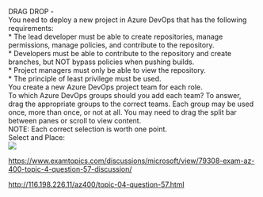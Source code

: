 DRAG DROP -<br/>You need to deploy a new project in Azure DevOps that has the following requirements:<br/>* The lead developer must be able to create repositories, manage permissions, manage policies, and contribute to the repository.<br/>* Developers must be able to contribute to the repository and create branches, but NOT bypass policies when pushing builds.<br/>* Project managers must only be able to view the repository.<br/>* The principle of least privilege must be used.<br/>You create a new Azure DevOps project team for each role.<br/>To which Azure DevOps groups should you add each team? To answer, drag the appropriate groups to the correct teams. Each group may be used once, more than once, or not at all. You may need to drag the split bar between panes or scroll to view content.<br/>NOTE: Each correct selection is worth one point.<br/>Select and Place:<br/><img src="https://www.examtopics.com/assets/media/exam-media/04257/0020600001.jpg" class="in-exam-image"/><br/><p><a href="https://www.examtopics.com/discussions/microsoft/view/79308-exam-az-400-topic-4-question-57-discussion/">https://www.examtopics.com/discussions/microsoft/view/79308-exam-az-400-topic-4-question-57-discussion/</a></p><p><a href="http://116.198.226.11/az400/topic-04-question-57.html">http://116.198.226.11/az400/topic-04-question-57.html</a></p><script src="https://giscus.app/client.js"                    data-repo="azsamples/az204"                    data-repo-id="R_kgDOMRXzDQ"                    data-category="General"                    data-category-id="DIC_kwDOMRXzDc4Cgi27"                    data-mapping="pathname"                    data-strict="1"                    data-reactions-enabled="0"                    data-emit-metadata="0"                    data-input-position="bottom"                    data-theme="preferred_color_scheme"                    data-lang="en"                    crossorigin="anonymous"                    async>                    </script>